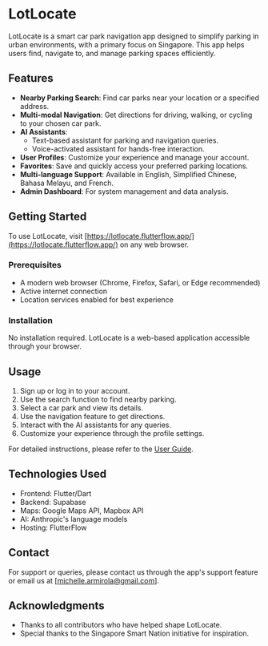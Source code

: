 # LotLocate

LotLocate is a smart car park navigation app designed to simplify parking in urban environments, with a primary focus on Singapore. This app helps users find, navigate to, and manage parking spaces efficiently.

## Features

- **Nearby Parking Search**: Find car parks near your location or a specified address.
- **Multi-modal Navigation**: Get directions for driving, walking, or cycling to your chosen car park.
- **AI Assistants**: 
  - Text-based assistant for parking and navigation queries.
  - Voice-activated assistant for hands-free interaction.
- **User Profiles**: Customize your experience and manage your account.
- **Favorites**: Save and quickly access your preferred parking locations.
- **Multi-language Support**: Available in English, Simplified Chinese, Bahasa Melayu, and French.
- **Admin Dashboard**: For system management and data analysis.

## Getting Started

To use LotLocate, visit [https://lotlocate.flutterflow.app/](https://lotlocate.flutterflow.app/) on any web browser.

### Prerequisites

- A modern web browser (Chrome, Firefox, Safari, or Edge recommended)
- Active internet connection
- Location services enabled for best experience

### Installation

No installation required. LotLocate is a web-based application accessible through your browser.

## Usage

1. Sign up or log in to your account.
2. Use the search function to find nearby parking.
3. Select a car park and view its details.
4. Use the navigation feature to get directions.
5. Interact with the AI assistants for any queries.
6. Customize your experience through the profile settings.

For detailed instructions, please refer to the [User Guide](link-to-user-guide).

## Technologies Used

- Frontend: Flutter/Dart
- Backend: Supabase
- Maps: Google Maps API, Mapbox API
- AI: Anthropic's language models
- Hosting: FlutterFlow


## Contact

For support or queries, please contact us through the app's support feature or email us at [michelle.armirola@gmail.com].

## Acknowledgments

- Thanks to all contributors who have helped shape LotLocate.
- Special thanks to the Singapore Smart Nation initiative for inspiration.
